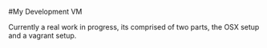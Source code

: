 #My Development VM

Currently a real work in progress, its comprised of two parts, the OSX setup and a vagrant setup.

